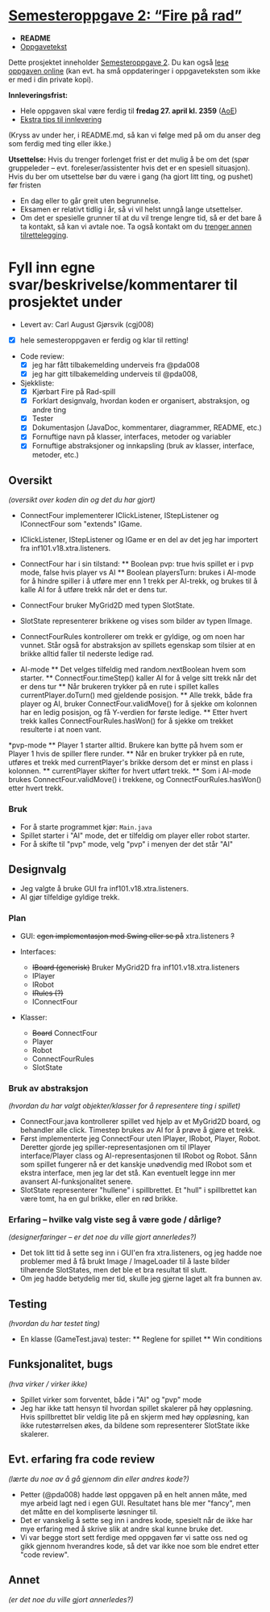 # [Semesteroppgave 2: “Fire på rad”](https://retting.ii.uib.no/inf101.v18.sem2/blob/master/SEM-2.md)


* **README**
* [Oppgavetekst](SEM-2.md)

Dette prosjektet inneholder [Semesteroppgave 2](SEM-2.md). Du kan også [lese oppgaven online](https://retting.ii.uib.no/inf101.v18.oppgaver/inf101.v18.sem2/blob/master/SEM-2.md) (kan evt. ha små oppdateringer i oppgaveteksten som ikke er med i din private kopi).

**Innleveringsfrist:**
* Hele oppgaven skal være ferdig til **fredag 27. april kl. 2359** ([AoE](https://www.timeanddate.com/worldclock/fixedtime.html?msg=4&iso=20180427T2359&p1=3399))
* [Ekstra tips til innlevering](https://retting.ii.uib.no/inf101/inf101.v18/wikis/innlevering)

(Kryss av under her, i README.md, så kan vi følge med på om du anser deg som ferdig med ting eller ikke.)

**Utsettelse:** Hvis du trenger forlenget frist er det mulig å be om det (spør gruppeleder – evt. foreleser/assistenter hvis det er en spesiell situasjon). Hvis du ber om utsettelse bør du være i gang (ha gjort litt ting, og pushet) før fristen
   * En dag eller to går greit uten begrunnelse.
   * Eksamen er relativt tidlig i år, så vi vil helst unngå lange utsettelser.
   * Om det er spesielle grunner til at du vil trenge lengre tid, så er det bare å ta kontakt, så kan vi avtale noe. Ta også kontakt om du [trenger annen tilrettelegging](http://www.uib.no/student/49241/trenger-du-tilrettelegging-av-ditt-studiel%C3%B8p). 
   
# Fyll inn egne svar/beskrivelse/kommentarer til prosjektet under
* Levert av:   Carl August Gjørsvik (cgj008)
* [X] hele semesteroppgaven er ferdig og klar til retting!
* Code review:
   * [X] jeg har fått tilbakemelding underveis fra @pda008 
   * [X] jeg har gitt tilbakemelding underveis til @pda008, 
* Sjekkliste:
   * [X] Kjørbart Fire på Rad-spill
   * [X] Forklart designvalg, hvordan koden er organisert, abstraksjon, og andre ting 
   * [X] Tester
   * [X] Dokumentasjon (JavaDoc, kommentarer, diagrammer, README, etc.)
   * [X] Fornuftige navn på klasser, interfaces, metoder og variabler
   * [X] Fornuftige abstraksjoner og innkapsling (bruk av klasser, interface, metoder, etc.)

## Oversikt
*(oversikt over koden din og det du har gjort)*
* ConnectFour implementerer IClickListener, IStepListener og IConnectFour som "extends" IGame.
* IClickListener, IStepListener og IGame er en del av det jeg har importert fra inf101.v18.xtra.listeners.
* ConnectFour har i sin tilstand:
** Boolean pvp: true hvis spillet er i pvp mode, false hvis player vs AI
** Boolean playersTurn: brukes i AI-mode for å hindre spiller i å utføre mer enn 1 trekk per AI-trekk, 
og brukes til å kalle AI for å utføre trekk når det er dens tur.

* ConnectFour bruker MyGrid2D med typen SlotState. 
* SlotState representerer brikkene og vises som bilder av typen IImage.

* ConnectFourRules kontrollerer om trekk er gyldige, og om noen har vunnet. Står også for abstraksjon av spillets egenskap som tilsier at en brikke 
alltid faller til nederste ledige rad.

* AI-mode
** Det velges tilfeldig med random.nextBoolean hvem som starter.
** ConnectFour.timeStep() kaller AI for å velge sitt trekk når det er dens tur
** Når brukeren trykker på en rute i spillet kalles currentPlayer.doTurn() med gjeldende posisjon.
** Alle trekk, både fra player og AI, bruker ConnectFour.validMove() for å sjekke om kolonnen har en ledig posisjon, og få Y-verdien for første ledige.
** Etter hvert trekk kalles ConnectFourRules.hasWon() for å sjekke om trekket resulterte i at noen vant.

*pvp-mode
** Player 1 starter alltid. Brukere kan bytte på hvem som er Player 1 hvis de spiller flere runder.
** Når en bruker trykker på en rute, utføres et trekk med currentPlayer's brikke dersom det er minst en plass i kolonnen. 
** currentPlayer skifter for hvert utført trekk.
** Som i AI-mode brukes ConnectFour.validMove() i trekkene, og ConnectFourRules.hasWon() etter hvert trekk.

### Bruk
* For å starte programmet kjør: `Main.java`
* Spillet starter i "AI" mode, det er tilfeldig om player eller robot starter.
* For å skifte til "pvp" mode, velg "pvp" i menyen der det står "AI"

## Designvalg
* Jeg valgte å bruke GUI fra inf101.v18.xtra.listeners. 
* AI gjør tilfeldige gyldige trekk.

### Plan
* GUI: ~~egen implementasjon med Swing eller se på~~ xtra.listeners ~~?~~
* Interfaces: 
	- ~~IBoard (generisk)~~ Bruker MyGrid2D fra inf101.v18.xtra.listeners
	- IPlayer
	- IRobot
	- ~~IRules (?)~~ 
	- IConnectFour

* Klasser:
	- ~~Board~~ ConnectFour
	- Player
	- Robot
	- ConnectFourRules
	- SlotState

### Bruk av abstraksjon
*(hvordan du har valgt objekter/klasser for å representere ting i spillet)*
* ConnectFour.java kontrollerer spillet ved hjelp av et MyGrid2D<SlotState> board, og behandler alle click. Timestep brukes av AI for å prøve å gjøre et trekk.
* Først implementerte jeg ConnectFour uten IPlayer, IRobot, Player, Robot. Deretter gjorde jeg spiller-representasjonen om til 
IPlayer interface/Player class og AI-representasjonen til IRobot og Robot. Sånn som spillet fungerer nå er det kanskje unødvendig med IRobot som et ekstra interface,
men jeg lar det stå. Kan eventuelt legge inn mer avansert AI-funksjonalitet senere. 
* SlotState representerer "hullene" i spillbrettet. Et "hull" i spillbrettet kan være tomt, ha en gul brikke, eller en rød brikke. 

### Erfaring – hvilke valg viste seg å være gode / dårlige?
*(designerfaringer – er det noe du ville gjort annerledes?)*
* Det tok litt tid å sette seg inn i GUI'en fra xtra.listeners, og jeg hadde noe problemer med å få brukt Image / ImageLoader til å laste bilder tilhørende SlotStates,
men det ble et bra resultat til slutt.
* Om jeg hadde betydelig mer tid, skulle jeg gjerne laget alt fra bunnen av.

## Testing
*(hvordan du har testet ting)*
* En klasse (GameTest.java) tester: 
** Reglene for spillet
** Win conditions

## Funksjonalitet, bugs
*(hva virker / virker ikke)*
* Spillet virker som forventet, både i "AI" og "pvp" mode
* Jeg har ikke tatt hensyn til hvordan spillet skalerer på høy oppløsning. Hvis spillbrettet blir veldig lite på en skjerm med høy oppløsning, 
kan ikke rutestørrelsen økes, da bildene som representerer SlotState ikke skalerer. 

## Evt. erfaring fra code review
*(lærte du noe av å gå gjennom din eller andres kode?)*
* Petter (@pda008) hadde løst oppgaven på en helt annen måte, med mye arbeid lagt ned i egen GUI. Resultatet hans ble mer "fancy", men det måtte en del kompliserte løsninger til.
* Det er vanskelig å sette seg inn i andres kode, spesielt når de ikke har mye erfaring med å skrive slik at andre skal kunne bruke det.
* Vi var begge stort sett ferdige med oppgaven før vi satte oss ned og gikk gjennom hverandres kode, så det var ikke noe som ble endret etter "code review".

## Annet
*(er det noe du ville gjort annerledes?)*
